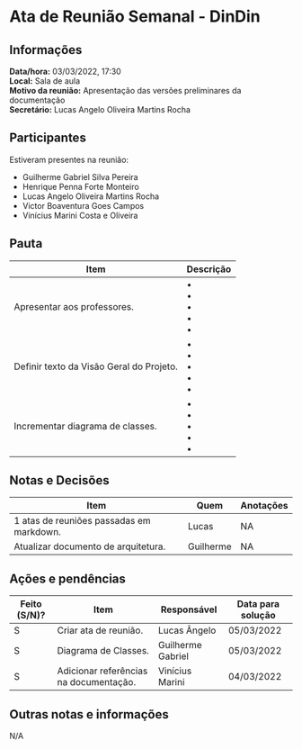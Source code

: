 # Ata de Reunião Semanal - DinDin

## Informações
**Data/hora:** 03/03/2022, 17:30  
**Local:** Sala de aula  
**Motivo da reunião:** Apresentação das versões preliminares da documentação  
**Secretário:** Lucas Angelo Oliveira Martins Rocha

## Participantes
Estiveram presentes na reunião:
- Guilherme Gabriel Silva Pereira
- Henrique Penna Forte Monteiro
- Lucas Angelo Oliveira Martins Rocha
- Victor Boaventura Goes Campos
- Vinícius Marini Costa e Oliveira

## Pauta

Item | Descrição
---- | ----
Apresentar aos professores. | • <br>• <br>• <br>• <br>• 
Definir texto da Visão Geral do Projeto. | • <br>• <br>• <br>• <br>• 
Incrementar diagrama de classes. | • <br>• <br>• <br>• <br>• 

## Notas e Decisões
Item | Quem | Anotações |
---- | ---- | ---- |
1 atas de reuniões passadas em markdown. | Lucas | NA |
Atualizar documento de arquitetura. | Guilherme | NA |


## Ações e pendências
| Feito (S/N)? | Item | Responsável | Data para solução |
| ---- | ---- | ---- | ---- |
| S | Criar ata de reunião. | Lucas Ângelo | 05/03/2022 |
| S | Diagrama de Classes. | Guilherme Gabriel | 05/03/2022 |
| S | Adicionar referências na documentação. | Vinícius Marini | 04/03/2022 |

## Outras notas e informações
N/A


